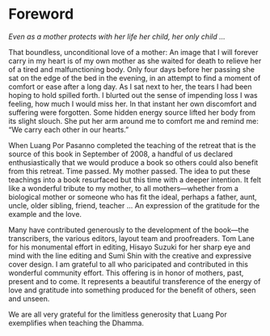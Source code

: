# Foreword

*Even as a mother protects with her life her child, her only child ...*

That boundless, unconditional love of a mother: An image that I will
forever carry in my heart is of my own mother as she waited for death to
relieve her of a tired and malfunctioning body. Only four days before
her passing she sat on the edge of the bed in the evening, in an attempt
to find a moment of comfort or ease after a long day. As I sat next to
her, the tears I had been hoping to hold spilled forth. I blurted out
the sense of impending loss I was feeling, how much I would miss her. In
that instant her own discomfort and suffering were forgotten. Some
hidden energy source lifted her body from its slight slouch. She put her
arm around me to comfort me and remind me: “We carry each other in our
hearts.”

When Luang Por Pasanno completed the teaching of the retreat that is the
source of this book in September of 2008, a handful of us declared
enthusiastically that we would produce a book so others could also
benefit from this retreat. Time passed. My mother passed. The idea to
put these teachings into a book resurfaced but this time with a deeper
intention. It felt like a wonderful tribute to my mother, to all
mothers—whether from a biological mother or someone who has fit the
ideal, perhaps a father, aunt, uncle, older sibling, friend, teacher ...
An expression of the gratitude for the example and the love.

Many have contributed generously to the development of the book—the
transcribers, the various editors, layout team and proofreaders. Tom
Lane for his monumental effort in editing, Hisayo Suzuki for her sharp
eye and mind with the line editing and Sumi Shin with the creative and
expressive cover design. I am grateful to all who paricipated and
contributed in this wonderful community effort. This offering is in
honor of mothers, past, present and to come. It represents a beautiful
transference of the energy of love and gratitude into something produced
for the benefit of others, seen and unseen.

We are all very grateful for the limitless generosity that Luang Por
exemplifies when teaching the Dhamma.
